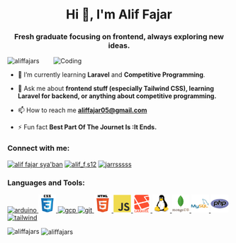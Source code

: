 <h1 align="center">Hi 👋, I'm Alif Fajar</h1>
<h3 align="center">Fresh graduate focusing on frontend, always exploring new ideas.</h3>
<img align="right" alt="Coding" width="400" src="https://static.tildacdn.biz/tild3930-6134-4666-b963-386462303334/programmer_1.gif">

<p align="left"> <img src="https://komarev.com/ghpvc/?username=aliffajars&label=Profile%20views&color=0e75b6&style=flat" alt="aliffajars" /> </p>

- 🌱 I’m currently learning **Laravel** and **Competitive Programming**.

- 💬 Ask me about **frontend stuff (especially Tailwind CSS), learning Laravel for backend, or anything about competitive programming.**

- 📫 How to reach me **aliffajar05@gmail.com**

- ⚡ Fun fact **Best Part Of The Journet Is :It Ends.**

<h3 align="left">Connect with me:</h3>
<p align="left">
<a href="https://linkedin.com/in/alif fajar sya'ban" target="blank"><img align="center" src="https://raw.githubusercontent.com/rahuldkjain/github-profile-readme-generator/master/src/images/icons/Social/linked-in-alt.svg" alt="alif fajar sya'ban" height="30" width="40" /></a>
<a href="https://instagram.com/alif_f,s12" target="blank"><img align="center" src="https://raw.githubusercontent.com/rahuldkjain/github-profile-readme-generator/master/src/images/icons/Social/instagram.svg" alt="alif_f,s12" height="30" width="40" /></a>
<a href="https://discord.gg/jarrsssss" target="blank"><img align="center" src="https://raw.githubusercontent.com/rahuldkjain/github-profile-readme-generator/master/src/images/icons/Social/discord.svg" alt="jarrsssss" height="30" width="40" /></a>
</p>

<h3 align="left">Languages and Tools:</h3>
<p align="left"> <a href="https://www.arduino.cc/" target="_blank" rel="noreferrer"> <img src="https://cdn.worldvectorlogo.com/logos/arduino-1.svg" alt="arduino" width="40" height="40"/> </a> <a href="https://www.w3schools.com/css/" target="_blank" rel="noreferrer"> <img src="https://raw.githubusercontent.com/devicons/devicon/master/icons/css3/css3-original-wordmark.svg" alt="css3" width="40" height="40"/> </a> <a href="https://cloud.google.com" target="_blank" rel="noreferrer"> <img src="https://www.vectorlogo.zone/logos/google_cloud/google_cloud-icon.svg" alt="gcp" width="40" height="40"/> </a> <a href="https://git-scm.com/" target="_blank" rel="noreferrer"> <img src="https://www.vectorlogo.zone/logos/git-scm/git-scm-icon.svg" alt="git" width="40" height="40"/> </a> <a href="https://www.w3.org/html/" target="_blank" rel="noreferrer"> <img src="https://raw.githubusercontent.com/devicons/devicon/master/icons/html5/html5-original-wordmark.svg" alt="html5" width="40" height="40"/> </a> <a href="https://developer.mozilla.org/en-US/docs/Web/JavaScript" target="_blank" rel="noreferrer"> <img src="https://raw.githubusercontent.com/devicons/devicon/master/icons/javascript/javascript-original.svg" alt="javascript" width="40" height="40"/> </a> <a href="https://laravel.com/" target="_blank" rel="noreferrer"> <img src="https://raw.githubusercontent.com/devicons/devicon/master/icons/laravel/laravel-plain-wordmark.svg" alt="laravel" width="40" height="40"/> </a> <a href="https://www.linux.org/" target="_blank" rel="noreferrer"> <img src="https://raw.githubusercontent.com/devicons/devicon/master/icons/linux/linux-original.svg" alt="linux" width="40" height="40"/> </a> <a href="https://www.mongodb.com/" target="_blank" rel="noreferrer"> <img src="https://raw.githubusercontent.com/devicons/devicon/master/icons/mongodb/mongodb-original-wordmark.svg" alt="mongodb" width="40" height="40"/> </a> <a href="https://www.mysql.com/" target="_blank" rel="noreferrer"> <img src="https://raw.githubusercontent.com/devicons/devicon/master/icons/mysql/mysql-original-wordmark.svg" alt="mysql" width="40" height="40"/> </a> <a href="https://www.php.net" target="_blank" rel="noreferrer"> <img src="https://raw.githubusercontent.com/devicons/devicon/master/icons/php/php-original.svg" alt="php" width="40" height="40"/> </a> <a href="https://tailwindcss.com/" target="_blank" rel="noreferrer"> <img src="https://www.vectorlogo.zone/logos/tailwindcss/tailwindcss-icon.svg" alt="tailwind" width="40" height="40"/> </a> </p>

<p><img align="left" src="https://github-readme-stats.vercel.app/api/top-langs?username=aliffajars&show_icons=true&theme=dark&locale=en&layout=compact" alt="aliffajars" /></p>

<p>&nbsp;<img align="center" src="https://github-readme-stats.vercel.app/api?username=aliffajars&show_icons=true&theme=dark&locale=en" alt="aliffajars" /></p>
